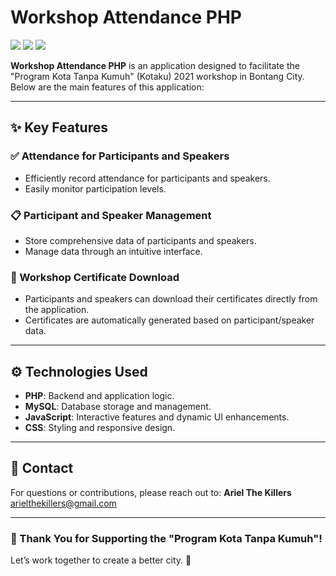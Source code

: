 # Workshop Attendance PHP

![](https://img.shields.io/badge/PHP-8.0-blue?logo=php&style=flat-square) 
![](https://img.shields.io/badge/MySQL-5.7-blue?logo=mysql&style=flat-square) 
![](https://img.shields.io/badge/Status-Inactive-red?style=flat-square)

**Workshop Attendance PHP** is an application designed to facilitate the "Program Kota Tanpa Kumuh" (Kotaku) 2021 workshop in Bontang City. Below are the main features of this application:

---

## ✨ Key Features

### ✅ Attendance for Participants and Speakers
- Efficiently record attendance for participants and speakers.
- Easily monitor participation levels.

### 📋 Participant and Speaker Management
- Store comprehensive data of participants and speakers.
- Manage data through an intuitive interface.

### 🏅 Workshop Certificate Download
- Participants and speakers can download their certificates directly from the application.
- Certificates are automatically generated based on participant/speaker data.

---

## ⚙️ Technologies Used

- **PHP**: Backend and application logic.
- **MySQL**: Database storage and management.
- **JavaScript**: Interactive features and dynamic UI enhancements.
- **CSS**: Styling and responsive design.

---

## 📧 Contact

For questions or contributions, please reach out to:
**Ariel The Killers**  
[arielthekillers@gmail.com](mailto:arielthekillers@gmail.com)

---

### 🎉 Thank You for Supporting the "Program Kota Tanpa Kumuh"!

Let’s work together to create a better city. 🚀
